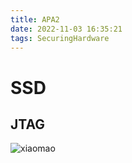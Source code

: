 ```yaml
---
title: APA2
date: 2022-11-03 16:35:21
tags: SecuringHardware
---
```


# SSD  #

## JTAG ##
![xiaomao](ssd-jtag-xiaomao.jpg)